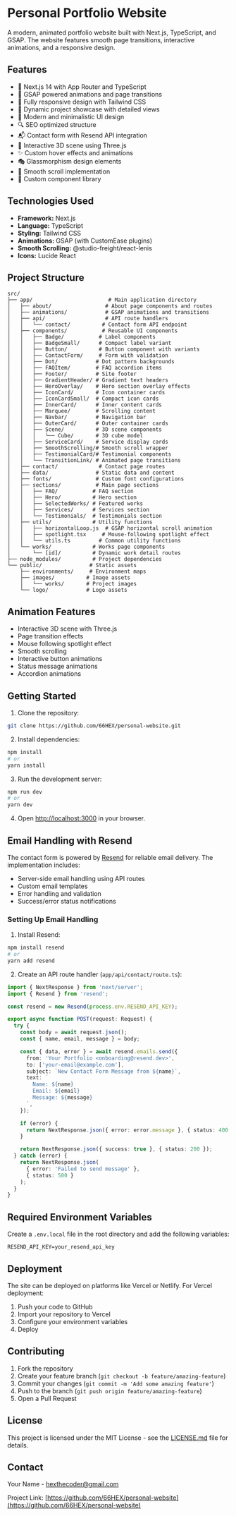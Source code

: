 # Personal Portfolio Website

A modern, animated portfolio website built with Next.js, TypeScript, and GSAP. The website features smooth page transitions, interactive animations, and a responsive design.

## Features

- 🚀 Next.js 14 with App Router and TypeScript
- 💫 GSAP powered animations and page transitions
- 📱 Fully responsive design with Tailwind CSS
- 🎯 Dynamic project showcase with detailed views
- 🎨 Modern and minimalistic UI design
- 🔍 SEO optimized structure
- 📬 Contact form with Resend API integration
- 🌟 Interactive 3D scene using Three.js
- ✨ Custom hover effects and animations
- 🎭 Glassmorphism design elements
- 🔄 Smooth scroll implementation
- 🎪 Custom component library

## Technologies Used

- **Framework:** Next.js
- **Language:** TypeScript
- **Styling:** Tailwind CSS
- **Animations:** GSAP (with CustomEase plugins)
- **Smooth Scrolling:** @studio-freight/react-lenis
- **Icons:** Lucide React

## Project Structure

```
src/
├── app/                        # Main application directory
│   ├── about/                 # About page components and routes
│   ├── animations/            # GSAP animations and transitions
│   ├── api/                   # API route handlers
│   │   └── contact/          # Contact form API endpoint
│   ├── components/           # Reusable UI components
│   │   ├── Badge/           # Label components
│   │   ├── BadgeSmall/      # Compact label variant
│   │   ├── Button/          # Button component with variants
│   │   ├── ContactForm/     # Form with validation
│   │   ├── Dot/            # Dot pattern backgrounds
│   │   ├── FAQItem/        # FAQ accordion items
│   │   ├── Footer/         # Site footer
│   │   ├── GradientHeader/ # Gradient text headers
│   │   ├── HeroOverlay/    # Hero section overlay effects
│   │   ├── IconCard/       # Icon container cards
│   │   ├── IconCardSmall/  # Compact icon cards
│   │   ├── InnerCard/      # Inner content cards
│   │   ├── Marquee/        # Scrolling content
│   │   ├── Navbar/         # Navigation bar
│   │   ├── OuterCard/      # Outer container cards
│   │   ├── Scene/          # 3D scene components
│   │   │   └── Cube/       # 3D cube model
│   │   ├── ServiceCard/    # Service display cards
│   │   ├── SmoothScrolling/# Smooth scroll wrapper
│   │   ├── TestimonialCard/# Testimonial components
│   │   └── TransitionLink/ # Animated page transitions
│   ├── contact/             # Contact page routes
│   ├── data/               # Static data and content
│   ├── fonts/              # Custom font configurations
│   ├── sections/           # Main page sections
│   │   ├── FAQ/           # FAQ section
│   │   ├── Hero/          # Hero section
│   │   ├── SelectedWorks/ # Featured works
│   │   ├── Services/      # Services section
│   │   └── Testimonials/  # Testimonials section
│   ├── utils/             # Utility functions
│   │   ├── horizontalLoop.js  # GSAP horizontal scroll animation
│   │   ├── spotlight.tsx     # Mouse-following spotlight effect
│   │   └── utils.ts         # Common utility functions
│   └── works/             # Works page components
│       └── [id]/          # Dynamic work detail routes
├── node_modules/          # Project dependencies
└── public/               # Static assets
    ├── environments/     # Environment maps
    ├── images/          # Image assets
    │   └── works/       # Project images
    └── logo/            # Logo assets
```

## Animation Features

- Interactive 3D scene with Three.js
- Page transition effects
- Mouse following spotlight effect
- Smooth scrolling
- Interactive button animations
- Status message animations
- Accordion animations

## Getting Started

1. Clone the repository:
```bash
git clone https://github.com/66HEX/personal-website.git
```

2. Install dependencies:
```bash
npm install
# or
yarn install
```

3. Run the development server:
```bash
npm run dev
# or
yarn dev
```

4. Open [http://localhost:3000](http://localhost:3000) in your browser.

## Email Handling with Resend

The contact form is powered by [Resend](https://resend.com) for reliable email delivery. The implementation includes:

- Server-side email handling using API routes
- Custom email templates
- Error handling and validation
- Success/error status notifications

### Setting Up Email Handling

1. Install Resend:
```bash
npm install resend
# or
yarn add resend
```

2. Create an API route handler (`app/api/contact/route.ts`):
```typescript
import { NextResponse } from 'next/server';
import { Resend } from 'resend';

const resend = new Resend(process.env.RESEND_API_KEY);

export async function POST(request: Request) {
  try {
    const body = await request.json();
    const { name, email, message } = body;

    const { data, error } = await resend.emails.send({
      from: 'Your Portfolio <onboarding@resend.dev>',
      to: ['your-email@example.com'],
      subject: `New Contact Form Message from ${name}`,
      text: `
        Name: ${name}
        Email: ${email}
        Message: ${message}
      `,
    });

    if (error) {
      return NextResponse.json({ error: error.message }, { status: 400 });
    }

    return NextResponse.json({ success: true }, { status: 200 });
  } catch (error) {
    return NextResponse.json(
      { error: 'Failed to send message' },
      { status: 500 }
    );
  }
}
```

## Required Environment Variables

Create a `.env.local` file in the root directory and add the following variables:

```env
RESEND_API_KEY=your_resend_api_key
```

## Deployment

The site can be deployed on platforms like Vercel or Netlify. For Vercel deployment:

1. Push your code to GitHub
2. Import your repository to Vercel
3. Configure your environment variables
4. Deploy

## Contributing

1. Fork the repository
2. Create your feature branch (`git checkout -b feature/amazing-feature`)
3. Commit your changes (`git commit -m 'Add some amazing feature'`)
4. Push to the branch (`git push origin feature/amazing-feature`)
5. Open a Pull Request

## License

This project is licensed under the MIT License - see the [LICENSE.md](LICENSE.md) file for details.

## Contact

Your Name - hexthecoder@gmail.com

Project Link: [https://github.com/66HEX/personal-website](https://github.com/66HEX/personal-website)
